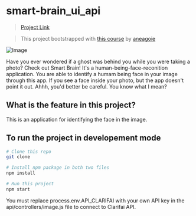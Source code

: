 
# smart-brain_ui_api

> [Project Link](yenting-smart-brain.herokuapp.com/)

> This project bootstrapped with [this course](https://www.udemy.com/course/the-complete-web-developer-zero-to-mastery/learn/lecture/16538776) by [aneagoie](https://github.com/aneagoie)

![Image](https://i.imgur.com/NMTgOkC.png)

Have you ever wondered if a ghost was behind you while you were taking a photo? Check out Smart Brain! It's a human-being-face-reconition application. You are able to identify a humam being face in your image through this app. If you see a face inside your photo, but the app doesn't point it out. Ahhh, you'd better be careful. You know what I mean?


## What is the feature in this project?

This is an application for identifying the face in the image.



## To run the project in developement mode 

``` bash
# Clone this repo
git clone

# Install npm package in both two files
npm install

# Run this project
npm start
```

You must replace process.env.API_CLARIFAI with your own API key in the api/controllers/image.js file to connect to Clarifai API.
